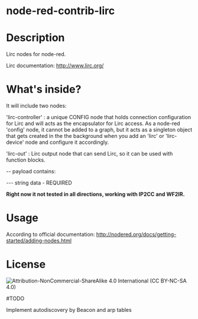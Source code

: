 node-red-contrib-lirc
=====================
# Description
Lirc nodes for node-red.

Lirc documentation: http://www.lirc.org/

# What's inside?
It will include two nodes:

'lirc-controller' : a unique CONFIG node that holds connection configuration for Lirc and will acts as the encapsulator for Lirc access. As a node-red 'config' node, it cannot be added to a graph, but it acts as a singleton object that gets created in the the background when you add an 'lirc' or 'lirc-device' node and configure it accordingly.

'lirc-out' : Lirc output node that can send Lirc, so it can be used with function blocks.

-- payload contains:

--- string data - REQUIRED

**Right now it not tested in all directions, working with IP2CC and WF2IR.**
 
# Usage

According to official documentation: http://nodered.org/docs/getting-started/adding-nodes.html
 
# License

![Attribution-NonCommercial-ShareAlike 4.0 International (CC BY-NC-SA 4.0)](https://licensebuttons.net/l/by-nc-sa/4.0/88x31.png "CC BY-NC-SA 4.0")

#TODO

Implement autodiscovery by Beacon and arp tables